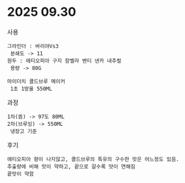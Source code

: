 # 2025 09.30

사용

```
그라인더 : 바리야Vs3 
 분쇄도 -> 11
원두 : 에티오피아 구지 함벨라 벤티 넨카 내추럴
 용량 -> 80G

마이더치 콜드브루 메이커
 1초 1방울 550ML
```

과정

```
1차(뜸) -> 97도 80ML
2차(브루잉) -> 550ML
 냉장고 기준
```

후기

```
에티오피아 향이 나지않고, 콜드브루의 특유의 구수한 맛은 어느정도 있음.
추출량에 비해 맛이 약하고, 끝으로 갈수록 맛이 연해짐
끝맛이 약함
```
